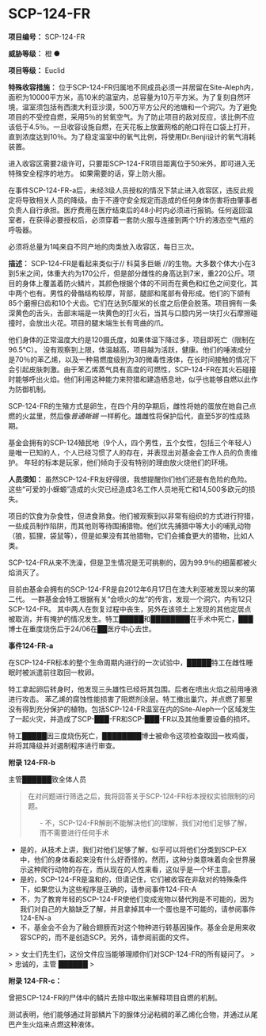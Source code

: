 # SCP-124-FR
**项目编号：**  SCP-124-FR

**威胁等级：**  橙 ●

**项目等级：**  Euclid

**特殊收容措施：**  位于SCP-124-FR归属地不同成员必须一并居留在Site-Aleph内，面积为10000平方米，高10米的温室内，总容量为10万平方米。为了复刻自然环境，温室须包括有西澳大利亚沙漠，500万平方公尺的池塘和一个洞穴。为了避免项目的不受控自燃，采用5％的贫氧空气。为了防止项目的敌对反应，该比例不应该低于4.5％。一旦收容设施自燃，在天花板上放置网格的舱口将在口袋上打开，直到浓度达到10％。为了稳定温室中的氧气比例，将使用Dr.Benji设计的氧气消耗装置。

进入收容区需要2级许可，只要距SCP-124-FR项目距离位于50米外，即可进入无特殊安全程序的地方。 如果需要的话，穿上防火服。

在事件SCP-124-FR-a后，未经3级人员授权的情况下禁止进入收容区，违反此规定将导致相关人员的降级。由于不遵守安全规定而造成的任何身体伤害将由肇事者负责人自行承担。医疗费用在医疗结束后的48小时内必须进行报销。任何返回温室者，在获得必要授权后，必须穿着一套防火服与连接到两个1升的液态空气瓶的呼吸器。

必须将总量为1吨来自不同产地的肉类放入收容区，每日三次。

**描述：**  SCP-124-FR是看起来类似于// 科莫多巨蜥 //的生物。大多数个体大小在3到5米之间，体重大约为170公斤，但是部分雌性的身高达到7米，重220公斤。项目的身体上覆盖着防火鳞片，其颜色根据个体的不同而在黄色和红色之间变化，其中两个也有。男性的骨骼结构较厚，背部，腿部和尾部有骨形成。他们的下颌有85个磨擦臼齿和10个犬齿。它们在达到5厘米的长度之后便会脱落。项目拥有一条深黄色的舌头，舌部末端是一块黄色的打火石，当其与口腔内另一块打火石摩擦碰撞时，会放出火花。项目的腿末端生长有弯曲的爪。

他们身体的正常温度大约是120摄氏度，如果体温下降过多，项目即死亡（限制在96.5°C）。 没有观察到上限，体温越高，项目越为活跃，健康。他们的唾液成分是70％的苯乙烯，以及一种易燃度级别为3的微毒性液体，在长时间接触的情况下会引起皮肤刺激。由于苯乙烯蒸气具有高度的可燃性，SCP-124-FR在其火石碰撞时能够呼出火焰。他们利用这种能力来狩猎和建造栖息地，似乎也能够自燃以此作为防御机制。

SCP-124-FR的生殖方式是卵生，在四个月的孕期后，雌性将她的蛋放在她自己点燃的火盆里，然后像*普通蜥蜴* 一样孵化。雄雌性将保护后代，直至5岁的性成熟期。

基金会拥有的SCP-124殖民地（9个人，四个男性，五个女性，包括三个年轻人）是唯一已知的人，个人已经习惯了人的存在，并表现出对基金会工作人员的负责维护。 年轻的标本是玩家，他们倾向于没有特别的理由放火烧他们的环境。

**人员须知：** 虽然SCP-124-FR友好得很，我想提醒你们他们还是有危险的危险。这些“可爱的小蝾螈”造成的火灾已经造成3名工作人员地死亡和14,500多欧元的损失。

项目的饮食为杂食性，但进食熟食。他们被观察到以非常有组织的方式进行狩猎，一些成员制作陷阱，而其他则等待围捕猎物。他们优先捕猎中等大小的哺乳动物（狼，狐狸，袋鼠等），但是如果没有其他猎物，它们会捕食更大的猎物，比如人类。

SCP-124-FR从来不洗澡，但是卫生情况是无可挑剔的，因为99.9％的细菌都被火焰消灭了。

目前由基金会拥有的SCP-124-FR是自2012年6月17日在澳大利亚被发现以来的第二代。 一群基金会特工根据有关“会喷火的龙”的传言，发现一个洞穴，内有12只SCP-124-FR。 其中两人在恢复过程中丧生，另外在该领土上发现的其他定居点被取消，并有掩护的情况发生。特工█████和████████在手术中死亡，███博士在重度烧伤后于24/06在██医疗中心去世。


**事件124-FR-a** 

在SCP-124-FR标本的整个生命周期内进行的一次试验中，█████特工在雌性睡眠时被派遣前往取回一枚卵。

特工拿起卵后转身时，他发现三头雄性已经将其包围。后者在喷出火焰之前用唾液进行攻击。 苯乙烯的腐蚀性能损害了阻燃剂涂层。特工撤出巢穴，并点燃了那里没有得到充分保护的植物。包括SCP-124-FR温室在内的Site-Aleph一个区域发生了一起火灾，并造成了SCP-███-FR和SCP-███-FR以及其他重要设备的损坏。

特工█████因三度烧伤死亡，████████博士被命令这项检查取回一枚鸡蛋，并将其降级并对遏制程序进行审查。

**附录 124-FR-b** 

主管██████致全体人员


> 在对问题进行筛选之后，我将回答关于SCP-124-FR标本授权实验限制的问题。
> 
> <ul>- &#19981;&#65292;SCP-124-FR&#35299;&#21078;&#19981;&#33021;&#35299;&#20915;&#20182;&#20204;&#30340;&#29702;&#35299;&#65292;&#25105;&#20204;&#23545;&#20182;&#20204;&#36275;&#22815;&#20102;&#35299;&#65292;&#32780;&#19981;&#38656;&#35201;&#36827;&#34892;&#20219;&#20309;&#25163;&#26415;
- &#26159;&#30340;&#65292;&#20174;&#25216;&#26415;&#19978;&#35762;&#65292;&#25105;&#20204;&#23545;&#20182;&#20204;&#36275;&#22815;&#20102;&#35299;&#65292;&#20284;&#20046;&#21487;&#20197;&#23558;&#20182;&#20204;&#20998;&#31867;&#21040;SCP-EX&#20013;&#65292;&#20182;&#20204;&#30340;&#36523;&#20307;&#30475;&#36215;&#26469;&#27809;&#26377;&#20160;&#20040;&#22909;&#22855;&#24618;&#30340;&#12290;&#28982;&#32780;&#65292;&#36825;&#31181;&#20998;&#31867;&#24847;&#21619;&#30528;&#21521;&#20840;&#19990;&#30028;&#23637;&#31034;&#36825;&#31181;&#29228;&#34892;&#21160;&#29289;&#30340;&#23384;&#22312;&#65292;&#32780;&#20174;&#29616;&#22312;&#30340;&#20154;&#24615;&#26469;&#30475;&#65292;&#36825;&#20284;&#20046;&#26159;&#19968;&#20010;&#22351;&#20027;&#24847;&#12290;
- &#26159;&#30340;&#65292;SCP-124-FR&#26159;&#28201;&#21644;&#30340;&#65292;&#20294;&#35831;&#35760;&#20303;&#65292;&#23427;&#20204;&#34987;&#25910;&#23481;&#22312;&#38750;&#25932;&#23545;&#30340;&#29305;&#27530;&#26465;&#20214;&#19979;&#65292;&#22914;&#26524;&#24744;&#35748;&#20026;&#36825;&#20123;&#31243;&#24207;&#26159;&#27491;&#30830;&#30340;&#65292;&#35831;&#21442;&#38405;&#20107;&#20214;124-FR-A
- &#19981;&#65292;&#20026;&#20102;&#25945;&#32946;&#24180;&#36731;&#30340;SCP-124-FR&#20351;&#20182;&#20204;&#21464;&#25104;&#23456;&#29289;&#20197;&#26367;&#20195;&#29399;&#26159;&#19981;&#21487;&#33021;&#30340;&#65292;&#22240;&#20026;&#25105;&#20204;&#23545;&#33258;&#24049;&#30340;&#22823;&#33041;&#32570;&#20047;&#20102;&#35299;&#65292;&#24182;&#19988;&#25343;&#25481;&#20854;&#20013;&#19968;&#20010;&#34507;&#20063;&#26159;&#19981;&#21487;&#33021;&#30340;&#65292;&#35831;&#21442;&#38405;&#20107;&#20214;124-EN-a
- &#19981;&#65292;&#22522;&#37329;&#20250;&#19981;&#20250;&#20026;&#20102;&#34701;&#21512;&#32709;&#33152;&#32780;&#23545;&#36825;&#20010;&#29289;&#31181;&#36827;&#34892;&#36716;&#22522;&#22240;&#25805;&#20316;&#12290;&#22522;&#37329;&#20250;&#26159;&#29992;&#26469;&#25910;&#23481;SCP&#30340;&#65292;&#32780;&#19981;&#26159;&#21019;&#36896;SCP&#12290;&#21478;&#22806;&#65292;&#35831;&#21442;&#38405;&#21069;&#38754;&#30340;&#25991;&#20214;&#12290;
</ul>> 
> 女士们先生们，这份文件应当能够理顺你们对SCP-124-FR的所有疑问了。
> 
> 忠诚的，主管 ██████
> 

**附录 124-FR-c：** 

曾把SCP-124-FR的尸体中的鳞片去除中取出来解释项目自燃的机制。

测试表明，他们能够通过背部鳞片下的腺体分泌粘稠的苯乙烯化合物，并通过从尾巴产生火焰来点燃这种液体。

